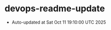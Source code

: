 # devops-readme-update
<!--START_SECTION:activity-->
- Auto-updated at Sat Oct 11 19:10:00 UTC 2025
<!--END_SECTION:activity-->
